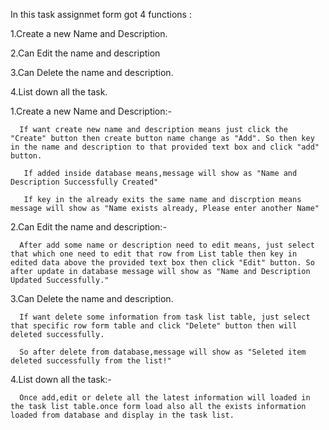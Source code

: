 In this task assignmet form got 4 functions :

1.Create a new Name and Description.

2.Can Edit the name and description

3.Can Delete the name and description.

4.List down all the task.



1.Create a new Name and Description:-

      If want create new name and description means just click the "Create" button then create button name change as "Add". So then key in the name and description to that provided text box and click "add" button.

       If added inside database means,message will show as "Name and Description Successfully Created"

       If key in the already exits the same name and discrption means message will show as "Name exists already, Please enter another Name"

2.Can Edit the name and description:-

      After add some name or description need to edit means, just select that which one need to edit that row from List table then key in edited data above the provided text box then click "Edit" button. So after update in database message will show as "Name and Description Updated Successfully."

3.Can Delete the name and description.

      If want delete some information from task list table, just select that specific row form table and click "Delete" button then will deleted successfully.

      So after delete from database,message will show as "Seleted item deleted successfully from the list!"

4.List down all the task:-

      Once add,edit or delete all the latest information will loaded in the task list table.once form load also all the exists information loaded from database and display in the task list.
        




